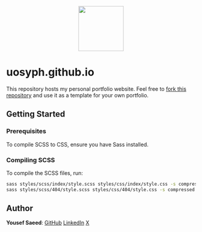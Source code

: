 <p align="center">
  <a href="https://uosyph.github.io">
    <img src="assets/favicon.ico" width="120px">
  </a>
</p>

# uosyph.github.io

This repository hosts my personal portfolio website.
Feel free to [fork this repository](github.com/uosyph/uosyph.github.io/fork/) and use it as a template for your own portfolio.

## Getting Started

### Prerequisites

To compile SCSS to CSS, ensure you have Sass installed.

### Compiling SCSS

To compile the SCSS files, run:

```sh
sass styles/scss/index/style.scss styles/css/index/style.css -s compressed --no-source-map
sass styles/scss/404/style.scss styles/css/404/style.css -s compressed --no-source-map
```

## Author

**Yousef Saeed**:
[GitHub](https://github.com/uosyph)
[LinkedIn](https://linkedin.com/in/uosyph)
[X](https://twitter.com/uosyph)
